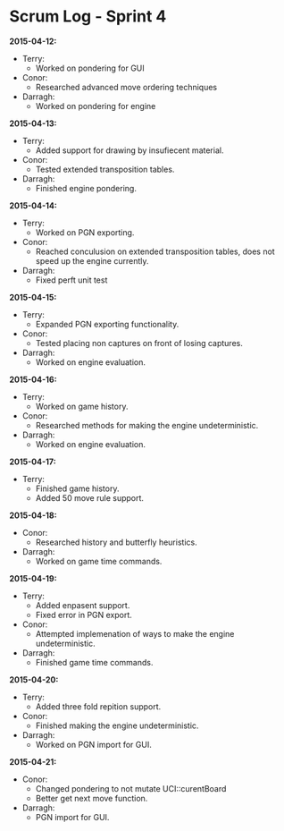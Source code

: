 Scrum Log - Sprint 4
====================

**2015-04-12:**
* Terry:
  * Worked on pondering for GUI
* Conor:
  * Researched advanced move ordering techniques
* Darragh:
  * Worked on pondering for engine
 
**2015-04-13:**
* Terry:
  * Added support for drawing by insufiecent material.
* Conor:
  * Tested extended transposition tables. 
* Darragh:
  * Finished engine pondering. 

**2015-04-14:**
* Terry:
  * Worked on PGN exporting.
* Conor:
  * Reached conculusion on extended transposition tables, does not speed up the engine currently. 
* Darragh:
  * Fixed perft unit test
  
**2015-04-15:**
* Terry:
  * Expanded PGN exporting functionality. 
* Conor:
  * Tested placing non captures on front of losing captures. 
* Darragh:
  * Worked on engine evaluation. 
  
**2015-04-16:**
* Terry:
  * Worked on game history.
* Conor:
  * Researched methods for making the engine undeterministic. 
* Darragh:
  * Worked on engine evaluation. 
  
**2015-04-17:**
* Terry:
  * Finished game history.
  * Added 50 move rule support. 
 
**2015-04-18:**
* Conor:
  * Researched history and butterfly heuristics.  
* Darragh:
  * Worked on game time commands.
 
**2015-04-19:**
* Terry:
  * Added enpasent support.
  * Fixed error in PGN export.
* Conor:
  * Attempted implemenation of ways to make the engine undeterministic. 
* Darragh:
  * Finished game time commands.
 
**2015-04-20:**
* Terry:
  * Added three fold repition support.
* Conor:
  * Finished making the engine undeterministic. 
* Darragh:
  * Worked on PGN import for GUI.
 
**2015-04-21:**
* Conor:
  * Changed pondering to not mutate UCI::curentBoard
  * Better get next move function.
* Darragh:
  * PGN import for GUI.
